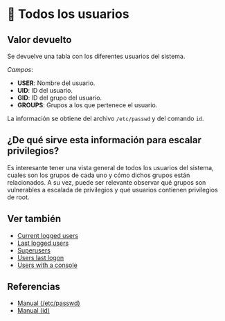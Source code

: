 # 👥 Todos los usuarios

## Valor devuelto
Se devuelve una tabla con los diferentes usuarios del sistema.

*Campos*:
- **USER**: Nombre del usuario.
- **UID**: ID del usuario.
- **GID**: ID del grupo del usuario.
- **GROUPS**: Grupos a los que pertenece el usuario.

La información se obtiene del archivo `/etc/passwd` y del comando `id`.

## ¿De qué sirve esta información para escalar privilegios?
Es interesante tener una vista general de todos los usuarios del sistema, cuales son los grupos de cada uno y cómo dichos grupos están relacionados. A su vez, puede ser relevante observar qué grupos son vulnerables a escalada de privilegios y qué usuarios contienen privilegios de root.

## Ver también
- [Current logged users](current)
- [Last logged users](last)
- [Superusers](superusers)
- [Users last logon](last_logon)
- [Users with a console](console)

## Referencias
- [Manual (/etc/passwd)](https://www.man7.org/linux/man-pages/man5/passwd.5.html)
- [Manual (id)](https://www.man7.org/linux/man-pages/man1/id.1.html)
